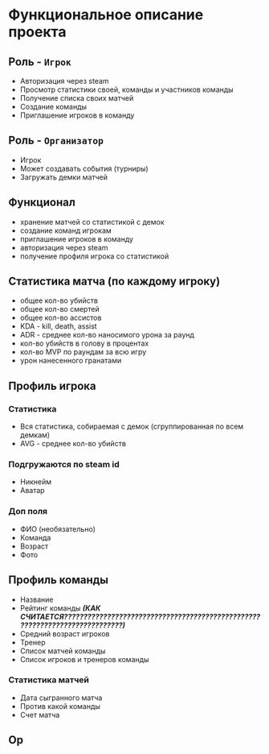# Функциональное описание проекта

## Роль - `Игрок`
- Авторизация через steam
- Просмотр статистики своей, команды и участников команды
- Получение списка своих матчей
- Создание команды
- Приглашение игроков в команду

## Роль - `Организатор` 
- Игрок
- Может создавать события (турниры)
- Загружать демки матчей

## Функционал
- хранение матчей со статистикой с демок
- создание команд игрокам
- приглашение игроков в команду
- авторизация через steam
- получение профиля игрока со статистикой

## Статистика матча (по каждому игроку)
- общее кол-во убийств
- общее кол-во смертей
- общее кол-во ассистов
- KDA - kill, death, assist
- ADR - среднее кол-во наносимого урона за раунд
- кол-во убийств в голову в процентах
- кол-во MVP по раундам за всю игру
- урон нанесенного гранатами

## Профиль игрока

### Статистика
- Вся статистика, собираемая с демок (сгруппированная по всем демкам)
- AVG - среднее кол-во убийств

### Подгружаются по steam id
- Никнейм
- Аватар

### Доп поля
- ФИО (необязательно)
- Команда
- Возраст
- Фото

## Профиль команды
- Название
- Рейтинг команды ***(КАК СЧИТАЕТСЯ????????????????????????????????????????????????????????????????????????????)***
- Средний возраст игроков
- Тренер
- Список матчей команды
- Список игроков и тренеров команды

### Статистика матчей
- Дата сыгранного матча
- Против какой команды
- Счет матча

## Ор